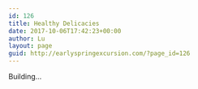 ```yaml
---
id: 126
title: Healthy Delicacies
date: 2017-10-06T17:42:23+00:00
author: Lu
layout: page
guid: http://earlyspringexcursion.com/?page_id=126
---
```

Building&#8230;